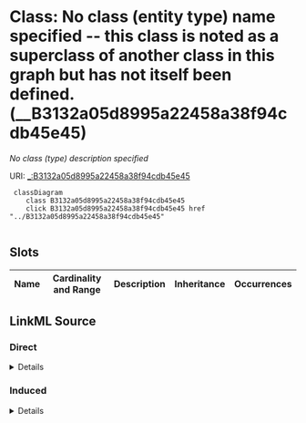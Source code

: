 

# Class: No class (entity type) name specified -- this class is noted as a superclass of another class in this graph but has not itself been defined. (__B3132a05d8995a22458a38f94cdb45e45)


_No class (type) description specified_







URI: [_:B3132a05d8995a22458a38f94cdb45e45](_:B3132a05d8995a22458a38f94cdb45e45)






```mermaid
 classDiagram
    class B3132a05d8995a22458a38f94cdb45e45
    click B3132a05d8995a22458a38f94cdb45e45 href "../B3132a05d8995a22458a38f94cdb45e45"
      
```




<!-- no inheritance hierarchy -->


## Slots

| Name | Cardinality and Range | Description | Inheritance | Occurrences |
| ---  | --- | --- | --- | --- |














## LinkML Source

<!-- TODO: investigate https://stackoverflow.com/questions/37606292/how-to-create-tabbed-code-blocks-in-mkdocs-or-sphinx -->

### Direct

<details>

```yaml
name: __B3132a05d8995a22458a38f94cdb45e45
conforms_to: No schema conformance document specified
description: No class (type) description specified
title: No class (entity type) name specified -- this class is noted as a superclass
  of another class in this graph but has not itself been defined.
from_schema: sawgraph-kg
rank: 1000
class_uri: _:B3132a05d8995a22458a38f94cdb45e45

```
</details>

### Induced

<details>

```yaml
name: __B3132a05d8995a22458a38f94cdb45e45
conforms_to: No schema conformance document specified
description: No class (type) description specified
title: No class (entity type) name specified -- this class is noted as a superclass
  of another class in this graph but has not itself been defined.
from_schema: sawgraph-kg
rank: 1000
class_uri: _:B3132a05d8995a22458a38f94cdb45e45

```
</details>